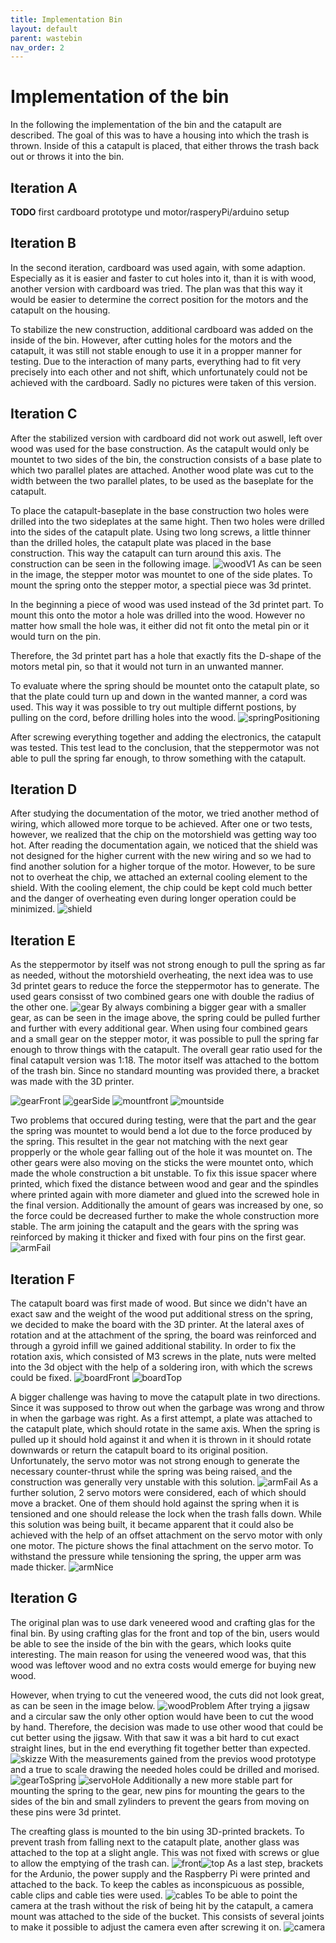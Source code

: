 ```yaml
---
title: Implementation Bin
layout: default
parent: wastebin
nav_order: 2
---
```


# Implementation of the bin
In the following the implementation of the bin and the catapult are described. The goal of this was to have a housing into which the trash is thrown. Inside of this a catapult is placed, that either throws the trash back out or throws it into the bin.

## Iteration A

**TODO** first cardboard prototype und motor/rasperyPi/arduino setup

## Iteration B

In the second iteration, cardboard was used again, with some adaption. Especially as it is easier and faster to cut holes into it, than it is with wood, another version with cardboard was tried. The plan was that this way it would be easier to determine the correct position for the motors and the catapult on the housing. 

To stabilize the new construction, additional cardboard was added on the inside of the bin. However, after cutting holes for the motors and the catapult, it was still not stable enough to use it in a propper manner for testing. Due to the interaction of many parts, everything had to fit very precisely into each other and not shift, which unfortunately could not be achieved with the cardboard. Sadly no pictures were taken of this version.

## Iteration C

After the stabilized version with cardboard did not work out aswell, left over wood was used for the base construction. As the catapult would only be mountet to two sides of the bin, the construction consists of a base plate to which two parallel plates are attached. Another wood plate was cut to the width between the two parallel plates, to be used as the baseplate for the catapult. 

To place the catapult-baseplate in the base construction two holes were drilled into the two sideplates at the same hight. Then two holes were drilled into the sides of the catapult plate. Using two long screws, a little thinner than the drilled holes, the catapult plate was placed in the base construction. This way the catapult can turn around this axis. The construction can be seen in the following image.
![woodV1](assets/catapult_wood_v1.jpg)
As can be seen in the image, the stepper motor was mountet to one of the side plates. To mount the spring onto the stepper motor, a spectial piece was 3d printet. 

In the beginning a piece of wood was used instead of the 3d printet part. To mount this onto the motor a hole was drilled into the wood. However no matter how small the hole was, it either did not fit onto the metal pin or it would turn on the pin.

Therefore, the 3d printet part has a hole that exactly fits the D-shape of the motors metal pin, so that it would not turn in an unwanted manner.

To evaluate where the spring should be mountet onto the catapult plate, so that the plate could turn up and down in the wanted manner, a cord was used. This way it was possible to try out multiple differnt postions, by pulling on the cord, before drilling holes into the wood.
![springPositioning](assets/spring_position.jpg)

After screwing everything together and adding the electronics, the  catapult was tested. This test lead to the conclusion, that the steppermotor was not able to pull the spring far enough, to throw something with the catapult. 

## Iteration D
After studying the documentation of the motor, we tried another method of wiring, which allowed more torque to be achieved. After one or two tests, however, we realized that the chip on the motorshield was getting way too hot. After reading the documentation again, we noticed that the shield was not designed for the higher current with the new wiring and so we had to find another solution for a higher torque of the motor. However, to be sure not to overheat the chip, we attached an external cooling element to the shield. With the cooling element, the chip could be kept cold much better and the danger of overheating even during longer operation could be minimized.
![shield](assets/shield.jpg)

## Iteration E
As the steppermotor by itself was not strong enough to pull the spring as far as needed, without the motorshield overheating, the next idea was to use 3d printet gears to reduce the force the steppermotor has to generate. The used gears consisst of two combined gears one with double the radius of the other one. 
![gear](assets/gears.jpeg)
By always combining a bigger gear with a smaller gear, as can be seen in the image above, the spring could be pulled further and further with every additional gear. When using four combined gears and a small gear on the stepper motor, it was possible to pull the spring far enough to throw things with the catapult. The overall gear ratio used for the final catapult version was 1:18. The motor itself was attached to the bottom of the trash bin. Since no standard mounting was provided there, a bracket was made with the 3D printer.

![gearFront](assets/gears_v1_front.jpeg) ![gearSide](assets/gears_v1_side.jpeg)
![mountfront](assets/motormount1.jpg) ![mountside](assets/motormount2.jpg)

Two problems that occured during testing, were that the part and the gear the spring was mountet to would bend a lot due to the force produced by the spring. This resultet in the gear not matching with the next gear propperly or the whole gear falling out of the hole it was mountet on. The other gears were also moving on the sticks the were mountet onto, which made the whole construction a bit unstable. To fix this issue spacer where printed, which fixed the distance between wood and gear and the spindles where printed again with more diameter and glued into the screwed hole in the final version. Additionally the amount of gears was increased by one, so the force could be decreased further to make the whole construction more stable. The arm joining the catapult and the gears with the spring was reinforced by making it thicker and fixed with four pins on the first gear.
![armFail](assets/springJoin.jpg)

## Iteration F
The catapult board was first made of wood. But since we didn't have an exact saw and the weight of the wood put additional stress on the spring, we decided to make the board with the 3D printer. At the lateral axes of rotation and at the attachment of the spring, the board was reinforced and through a gyroid infill we gained additional stability. In order to fix the rotation axis, which consisted of M3 screws in the plate, nuts were melted into the 3d object with the help of a soldering iron, with which the screws could be fixed.
![boardFront](assets/board1.jpg) ![boardTop](assets/board2.jpg)

A bigger challenge was having to move the catapult plate in two directions. Since it was supposed to throw out when the garbage was wrong and throw in when the garbage was right. As a first attempt, a plate was attached to the catapult plate, which should rotate in the same axis. When the spring is pulled up it should hold against it and when it is thrown in it should rotate downwards or return the catapult board to its original position. Unfortunately, the servo motor was not strong enough to generate the necessary counter-thrust while the spring was being raised, and the construction was generally very unstable with this solution. 
![armFail](assets/otherarm.jpg)
As a further solution, 2 servo motors were considered, each of which should move a bracket. One of them should hold against the spring when it is tensioned and one should release the lock when the trash falls down. While this solution was being built, it became apparent that it could also be achieved with the help of an offset attachment on the servo motor with only one motor. The picture shows the final attachment on the servo motor. To withstand the pressure while tensioning the spring, the upper arm was made thicker.
![armNice](assets/servoarm.jpg)

## Iteration G
The original plan was to use dark veneered wood and crafting glas for the final bin. By using crafting glas for the front and top of the bin, users would be able to see the inside of the bin with the gears, which looks quite interesting. The main reason for using the veneered wood was, that this wood was leftover wood and no extra costs would emerge for buying new wood.

However, when trying to cut the veneered wood, the cuts did not look great, as can be seen in the image below. 
![woodProblem](assets/woodProblem.jpg)
After trying a jigsaw and a circular saw the only other option would have been to cut the wood by hand. Therefore, the decision was made to use other wood that could be cut better using the jigsaw. With that saw it was a bit hard to cut exact straight lines, but in the end everything fit together better than expected.
![skizze](assets/skizze.jpeg)
With the measurements gained from the previos wood prototype and a true to scale drawing the needed holes could be drilled and morised.
![gearToSpring](assets/gear-to-Spring.jpeg) ![servoHole](assets/servoMotorHole.jpeg)
Additionally a new more stable part for mounting the spring to the gear, new pins for mounting the gears to the sides of the bin and small zylinders to prevent the gears from moving on these pins were 3d printet. 

The creafting glass is mounted to the bin using 3D-printed brackets. To prevent trash from falling next to the catapult plate, another glass was attached to the top at a slight angle. This was not fixed with screws or glue to allow the emptying of the trash can. 
![front](assets/front.jpg)![top](assets/top.jpg)
As a last step, brackets for the Ardunio, the power supply and the Raspberry Pi were printed and attached to the back. To keep the cables as inconspicuous as possible, cable clips and cable ties were used. 
![cables](assets/cables.jpg)
To be able to point the camera at the trash without the risk of being hit by the catapult, a camera mount was attached to the side of the bucket. This consists of several joints to make it possible to adjust the camera even after screwing it on.
![camera](assets/raspiCam.jpg)